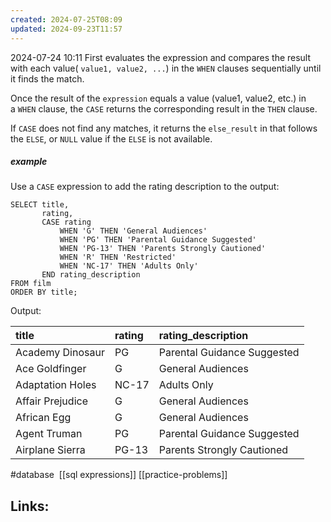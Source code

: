```yaml
---
created: 2024-07-25T08:09
updated: 2024-09-23T11:57
---
```

2024-07-24 10:11
	First evaluates the expression and compares the result with each value( `value1, value2, ...`) in the `WHEN` clauses sequentially until it finds the match. 
	
Once the result of the `expression` equals a value (value1, value2, etc.) in a `WHEN` clause, the `CASE` returns the corresponding result in the `THEN` clause.

If `CASE` does not find any matches, it returns the `else_result` in that follows the `ELSE`, or `NULL` value if the `ELSE` is not available.

##### example
Use a `CASE` expression to add the rating description to the output:
```
SELECT title,
       rating,
       CASE rating
           WHEN 'G' THEN 'General Audiences'
           WHEN 'PG' THEN 'Parental Guidance Suggested'
           WHEN 'PG-13' THEN 'Parents Strongly Cautioned'
           WHEN 'R' THEN 'Restricted'
           WHEN 'NC-17' THEN 'Adults Only'
       END rating_description
FROM film
ORDER BY title;
```

Output:

| title            | rating | rating_description               |
|:-----------------|:-------|:---------------------------------|
| Academy Dinosaur | PG     | Parental Guidance Suggested      |
| Ace Goldfinger   | G      | General Audiences                |
| Adaptation Holes | NC-17  | Adults Only                      |
| Affair Prejudice | G      | General Audiences                |
| African Egg      | G      | General Audiences                |
| Agent Truman     | PG     | Parental Guidance Suggested      |
| Airplane Sierra  | PG-13  | Parents Strongly Cautioned       |



#database
 [[sql expressions]] [[practice-problems]]
## Links:



